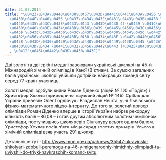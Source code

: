 ```yaml
---
date: 31.07.2014
title: "\u0423\u043A\u0440\u0430\u0457\u043D\u0441\u044C\u043A\u0456 \u0448\u043A\u043E\
  \u043B\u044F\u0440\u0456 \u0437\u0434\u043E\u0431\u0443\u043B\u0438 \u043F\u0435\
  \u0440\u0435\u043C\u043E\u0433\u0443 \u043D\u0430 46-\u0439 \u041C\u0456\u0436\u043D\
  \u0430\u0440\u043E\u0434\u043D\u0456\u0439 \u0445\u0456\u043C\u0456\u0447\u043D\u0456\
  \u0439 \u043E\u043B\u0456\u043C\u043F\u0456\u0430\u0434\u0456 \u0442\u0430 \u0443\
  \u0432\u0456\u0439\u0448\u043B\u0438 \u0434\u043E \u0442\u0440\u0456\u0439\u043A\
  \u0438 \u043D\u0430\u0439\u043A\u0440\u0430\u0449\u0438\u0445 \u043A\u043E\u043C\
  \u0430\u043D\u0434 \u0441\u0432\u0456\u0442\u0443 (\u0425\u0430\u043D\u043E\u0457\
  , \u0412'\u0454\u0442\u043D\u0430\u043C)"
---
```

Дві золоті та дві срібні медалі завоювали українські школярі на 46-й Міжнародній хімічній олімпіаді в Ханої (В'єтнам). За сумою загальних балів українські школярі увійшли до трійки найкращих команд світу серед 77 країн-учасниць.

Золоті медалі здобули кияни Роман Діденко (ліцей № 100 «Поділ») і Христофор Хохлов (природничо-науковий ліцей № 145). Срібло для України привезли Олег Гордійчук і Владислав Нешта, учні Львівського фізико-математичного ліцею-інтернату. До того ж, золотий призер олімпіади Роман Діденко вперше в історії України набрав рекордну кількість балів – 86,08 – і став другим абсолютним золотим чемпіоном олімпіади, поступившись школяреві з Сінгапуру всього одним балом. Христофор Хохлов посів п'яте місце серед золотих призерів. Усього в хімічній олімпіаді взяв участь 291 школяр.

Детальніше тут -
<http://www.mon.gov.ua/ua/news/35547-ukrayinski-shkolyari-zdobuli-peremogu-na-46-y-migenarodniy-himichniy-olimpiadi-ta-uviyshli-do-triyki-naykraschih-komand-svitu>